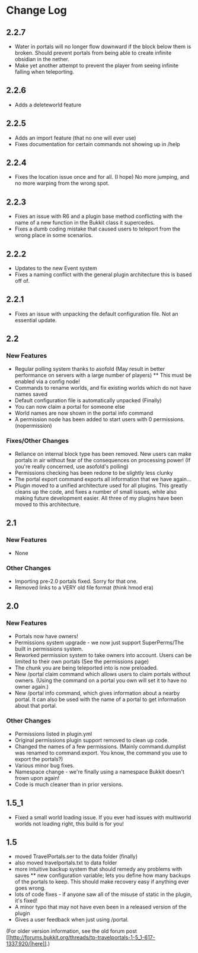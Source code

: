 Change Log
==========

2.2.7
-----

* Water in portals will no longer flow downward if the block below them is broken. Should prevent portals from being able to create infinite obsidian in the nether.
* Make yet another attempt to prevent the player from seeing infinite falling when teleporting.

2.2.6
-----
* Adds a deleteworld feature

2.2.5
-----

* Adds an import feature (that no one will ever use)
* Fixes documentation for certain commands not showing up in /help

2.2.4
-----

* Fixes the location issue once and for all. (I hope) No more jumping, and no more warping from the wrong spot.

2.2.3
-----

* Fixes an issue with R6 and a plugin base method conflicting with the name of a new function in the Bukkit class it supercedes. 
* Fixes a dumb coding mistake that caused users to teleport from the wrong place in some scenarios. 

2.2.2
-----

* Updates to the new Event system
* Fixes a naming conflict with the general plugin architecture this is based off of.

2.2.1
-----

* Fixes an issue with unpacking the default configuration file. Not an essential update.


2.2
---

### New Features
* Regular polling system thanks to asofold (May result in better performance on servers with a large number of players)
** This must be enabled via a config node!
* Commands to rename worlds, and fix existing worlds which do not have names saved
* Default configuration file is automatically unpacked (Finally)
* You can now claim a portal for someone else
* World names are now shown in the portal info command
* A permission node has been added to start users with 0 permissions. (nopermission)

### Fixes/Other Changes
* Reliance on internal block type has been removed. New users can make portals in air without fear of the consequences on processing power! (If you're really concerned, use asofold's polling)
* Permissions checking has been redone to be slightly less clunky
* The portal export command exports all information that we have again...
* Plugin moved to a unified architecture used for all plugins. This greatly cleans up the code, and fixes a number of small issues, while also making future development easier. All three of my plugins have been moved to this architecture. 

2.1
---

### New Features
* None

### Other Changes
* Importing pre-2.0 portals fixed. Sorry for that one.
* Removed links to a VERY old file format (think hmod era)


2.0
---

### New Features
* Portals now have owners!
* Permissions system upgrade - we now just support SuperPerms/The built in permissions system. 
* Reworked permission system to take owners into account. Users can be limited to their own portals (See the permissions page)
* The chunk you are being teleported into is now preloaded.
* New /portal claim command which allows users to claim portals without owners. (Using the command on a portal you own will set it to have no owner again.)
* New /portal info command, which gives information about a nearby portal. It can also be used with the name of a portal to get information about that portal.

### Other Changes
* Permissions listed in plugin.yml
* Original permissions plugin support removed to clean up code. 
* Changed the names of a few permissions. (Mainly command.dumplist was renamed to command.export. You know, the command you use to export the portals?)
* Various minor bug fixes.
* Namespace change - we're finally using a namespace Bukkit doesn't frown upon again!
* Code is much cleaner than in prior versions.


1.5_1
-----

* Fixed a small world loading issue. If you ever had issues with multiworld worlds not loading right, this build is for you!

1.5
---

* moved TravelPortals.ser to the data folder (finally)
* also moved travelportals.txt to data folder
* more intuitive backup system that should remedy any problems with saves
** new configuration variable; lets you define how many backups of the portals to keep. This should make recovery easy if anything ever goes wrong.
* lots of code fixes - if anyone saw all of the misuse of static in the plugin, it's fixed!
* A minor typo that may not have even been in a released version of the plugin
* Gives a user feedback when just using /portal.

(For older version information, see the old forum post [[http://forums.bukkit.org/threads/tp-travelportals-1-5_1-617-1337.920/|here]].)
